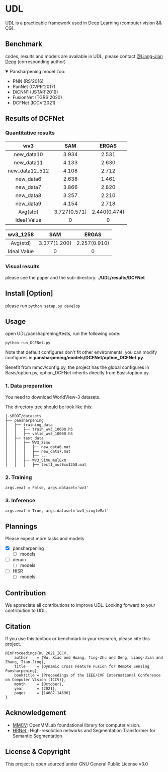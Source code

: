 # UDL
UDL is a practicable framework used in Deep Learning (computer vision && CG).
## Benchmark

codes, results and models are available in UDL, please contact [@Liang-Jian Deng](https://liangjiandeng.github.io/) (corresponding author)

<details open>
<summary>Pansharpening model zoo:
</summary>

* PNN (RS'2016)
* PanNet (CVPR'2017)
* DiCNN1 (JSTAR'2019)
* FusionNet (TGRS'2020)
* DCFNet (ICCV'2021)

</details>



## Results of DCFNet 


### Quantitative results


|      wv3       |        SAM        |        ERGAS       |
| :------------: | :---------------: | :----------------: |
|   new_data10   |       3.934       |       2.531        |
|   new_data11   |       4.133       |       2.630        |
| new_data12_512 |       4.108       |       2.712        |
|   new_data6    |       2.638       |       1.461        |
|   new_data7    |       3.866       |       2.820        |
|   new_data8    |       3.257       |       2.210        |
|   new_data9    |       4.154       |       2.718        |
|    Avg(std)    | 3.727(0.571) | 2.440(0.474)  |
|  Ideal Value   |         0         |         0          |

|  wv3_1258   |        SAM         |      ERGAS         |
| :---------: | :----------------: | :----------------: |
|  Avg(std)   |    3.377(1.200)    |    2.257(0.910)    |
| Ideal Value |         0          |         0          |

### Visual results

please see the paper and the sub-directory: **./UDL/results/DCFNet**



## Install [Option]

please run ```python setup.py develop```

## Usage

open UDL/panshaprening/tests, run the following code:

```
python run_DCFNet.py
```

Note that default configures don't fit other environments, you can modify configures in **pansharpening/models/DCFNet/option_DCFNet.py**.

Benefit from mmcv/config.py, the project has the global configures in Basis/option.py, option_DCFNet  inherits directly from Basis/option.py.

### 1. Data preparation

You need to download WorldView-3 datasets.

The directory tree should be look like this:

```
|-$ROOT/datasets
├── pansharpening
│   ├── training_data
│   │   ├── train_wv3_10000.h5
│   │   ├── valid_wv3_10000.h5
│   ├── test_data
│   │   ├── WV3_Simu
│   │   │   ├── new_data6.mat
│   │   │   ├── new_data7.mat
│   │   │   ├── ...
│   │   ├── WV3_Simu_mulExm
│   │   │   ├── test1_mulExm1258.mat
```

### 2. Training

```args.eval = False, args.dataset='wv3'```

### 3. Inference

```args.eval = True, args.dataset='wv3_singleMat'```

## Plannings

Please expect more tasks and models

- [x] pansharpening
  - [ ] models

- [ ] derain
  - [ ] models

- [ ] HISR
  - [ ] models

## Contribution
We appreciate all contributions to improve UDL. Looking forward to your contribution to UDL.

## Citation

If you use this toolbox or benchmark in your research, please cite this project.
```
@InProceedings{Wu_2021_ICCV,
    author    = {Wu, Xiao and Huang, Ting-Zhu and Deng, Liang-Jian and Zhang, Tian-Jing},
    title     = {Dynamic Cross Feature Fusion for Remote Sensing Pansharpening},
    booktitle = {Proceedings of the IEEE/CVF International Conference on Computer Vision (ICCV)},
    month     = {October},
    year      = {2021},
    pages     = {14687-14696}
}
```
## Acknowledgement
- [MMCV](https://github.com/open-mmlab/mmcv): OpenMMLab foundational library for computer vision.
- [HRNet ](https://github.com/HRNet/HRNet-Semantic-Segmentation): High-resolution networks and Segmentation Transformer for Semantic Segmentation

## License & Copyright

This project is open sourced under GNU General Public License v3.0
